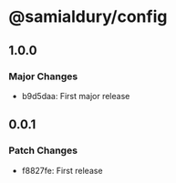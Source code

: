 # @samialdury/config

## 1.0.0

### Major Changes

-   b9d5daa: First major release

## 0.0.1

### Patch Changes

-   f8827fe: First release
